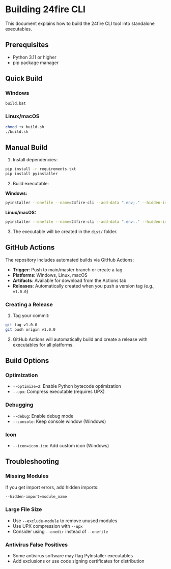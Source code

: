 # Building 24fire CLI

This document explains how to build the 24fire CLI tool into standalone executables.

## Prerequisites

- Python 3.11 or higher
- pip package manager

## Quick Build

### Windows
```batch
build.bat
```

### Linux/macOS
```bash
chmod +x build.sh
./build.sh
```

## Manual Build

1. Install dependencies:
```bash
pip install -r requirements.txt
pip install pyinstaller
```

2. Build executable:

**Windows:**
```bash
pyinstaller --onefile --name=24fire-cli --add-data ".env;." --hidden-import=dotenv main.py
```

**Linux/macOS:**
```bash
pyinstaller --onefile --name=24fire-cli --add-data ".env:." --hidden-import=dotenv main.py
```

3. The executable will be created in the `dist/` folder.

## GitHub Actions

The repository includes automated builds via GitHub Actions:

- **Trigger**: Push to main/master branch or create a tag
- **Platforms**: Windows, Linux, macOS
- **Artifacts**: Available for download from the Actions tab
- **Releases**: Automatically created when you push a version tag (e.g., `v1.0.0`)

### Creating a Release

1. Tag your commit:
```bash
git tag v1.0.0
git push origin v1.0.0
```

2. GitHub Actions will automatically build and create a release with executables for all platforms.

## Build Options

### Optimization
- `--optimize=2`: Enable Python bytecode optimization
- `--upx`: Compress executable (requires UPX)

### Debugging
- `--debug`: Enable debug mode
- `--console`: Keep console window (Windows)

### Icon
- `--icon=icon.ico`: Add custom icon (Windows)

## Troubleshooting

### Missing Modules
If you get import errors, add hidden imports:
```bash
--hidden-import=module_name
```

### Large File Size
- Use `--exclude-module` to remove unused modules
- Use UPX compression with `--upx`
- Consider using `--onedir` instead of `--onefile`

### Antivirus False Positives
- Some antivirus software may flag PyInstaller executables
- Add exclusions or use code signing certificates for distribution
